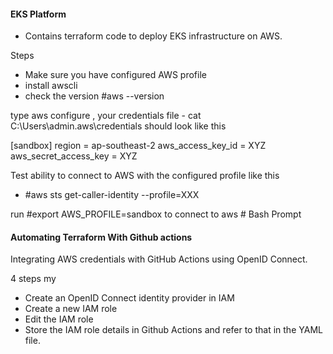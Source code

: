 #### EKS Platform
- Contains terraform code to deploy EKS infrastructure on AWS.

Steps 

- Make sure you have configured AWS profile 
- install awscli 
- check the version #aws --version

type aws configure , your credentials file  - cat C:\Users\admin\.aws\credentials should look like this 

[sandbox]
region = ap-southeast-2
aws_access_key_id = XYZ
aws_secret_access_key = XYZ

Test ability to connect to AWS with the configured profile like this 

- #aws sts get-caller-identity --profile=XXX

run #export AWS_PROFILE=sandbox to connect to aws   # Bash Prompt

#### Automating Terraform With Github actions

Integrating AWS credentials with GitHub Actions using OpenID Connect.

4 steps my

- Create an OpenID Connect identity provider in IAM
- Create a new IAM role
- Edit the IAM role
- Store the IAM role details in Github Actions and refer to that in the YAML file.